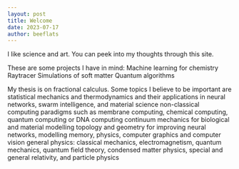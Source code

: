 ```yaml
---
layout: post
title: Welcome
date: 2023-07-17
author: beeflats
---
```


I like science and art. You can peek into my thoughts through this site. 

These are some projects I have in mind:
Machine learning for chemistry
Raytracer
Simulations of soft matter
Quantum algorithms

My thesis is on fractional calculus. Some topics I believe to be important are 
statistical mechanics and thermodynamics and their applications in neural networks, swarm intelligence, and material science
non-classical computing paradigms such as membrane computing, chemical computing, quantum computing or DNA computing
continuum mechanics for biological and material modelling
topology and geometry for improving neural networks, modelling memory, physics, computer graphics and computer vision
general physics: classical mechanics, electromagnetism, quantum mechanics, quantum field theory, condensed matter physics, special and general relativity, and particle physics
